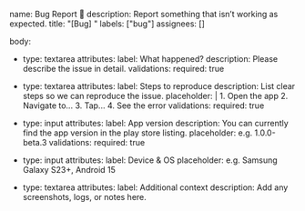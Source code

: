 name: Bug Report 🐞
description: Report something that isn’t working as expected.
title: "[Bug] "
labels: ["bug"]
assignees: []

body:
  - type: textarea
    attributes:
      label: What happened?
      description: Please describe the issue in detail.
    validations:
      required: true

  - type: textarea
    attributes:
      label: Steps to reproduce
      description: List clear steps so we can reproduce the issue.
      placeholder: |
        1. Open the app
        2. Navigate to...
        3. Tap...
        4. See the error
    validations:
      required: true

  - type: input
    attributes:
      label: App version
      description: You can currently find the app version in the play store listing.
      placeholder: e.g. 1.0.0-beta.3
    validations:
      required: true

  - type: input
    attributes:
      label: Device & OS
      placeholder: e.g. Samsung Galaxy S23+, Android 15

  - type: textarea
    attributes:
      label: Additional context
      description: Add any screenshots, logs, or notes here.
